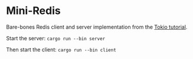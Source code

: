# Mini-Redis

Bare-bones Redis client and server implementation from the [Tokio tutorial](https://tokio.rs/tokio/tutorial).

Start the server:
`cargo run --bin server`

Then start the client:
`cargo run --bin client`
